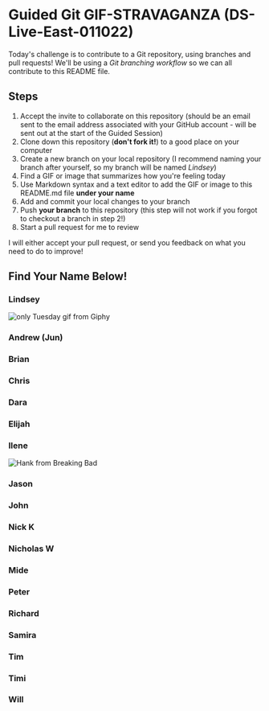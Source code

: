 # Guided Git GIF-STRAVAGANZA (DS-Live-East-011022)

Today's challenge is to contribute to a Git repository, using branches and pull requests! We'll be using a *Git branching workflow* so we can all contribute to this README file.

## Steps

1. Accept the invite to collaborate on this repository (should be an email sent to the email address associated with your GitHub account - will be sent out at the start of the Guided Session)
2. Clone down this repository (**don't fork it!**) to a good place on your computer
3. Create a new branch on your local repository (I recommend naming your branch after yourself, so my branch will be named _Lindsey_)
4. Find a GIF or image that summarizes how you're feeling today
5. Use Markdown syntax and a text editor to add the GIF or image to this README.md file **under your name**
6. Add and commit your local changes to your branch
7. Push **your branch** to this repository (this step will not work if you forgot to checkout a branch in step 2!)
8. Start a pull request for me to review

I will either accept your pull request, or send you feedback on what you need to do to improve!

## Find Your Name Below!

### Lindsey

![only Tuesday gif from Giphy](https://media.giphy.com/media/flL6zRWgnNDvSidTcX/giphy.gif)

### Andrew (Jun)



### Brian



### Chris



### Dara



### Elijah



### Ilene

![Hank from Breaking Bad](https://tenor.com/view/breaking-bad-hank-hank-panic-attack-breaking-bad-gif-22030691.gif)


### Jason



### John



### Nick K



### Nicholas W



### Mide



### Peter



### Richard



### Samira



### Tim



### Timi



### Will


